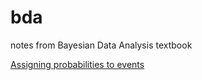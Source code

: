 # bda
notes from Bayesian Data Analysis textbook

[Assigning probabilities to events](https://dkillian.github.io/bda/scripts/Risk%20of%20aid%20diversion.html)

